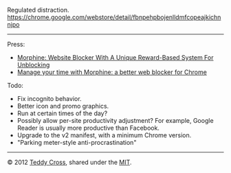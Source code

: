 Regulated distraction. https://chrome.google.com/webstore/detail/fbnpehpbojenlldmfcopeajkichnnjpo

---

Press:

* [Morphine: Website Blocker With A Unique Reward-Based System For Unblocking](http://www.addictivetips.com/web/morphine-chrome-website-blocker-with-unique-reward-based-unblocking/)
* [Manage your time with Morphine: a better web blocker for Chrome](http://www.freewaregenius.com/2012/06/20/manage-your-time-with-morphine-a-better-web-blocker-for-chrome/)

Todo:

* Fix incognito behavior.
* Better icon and promo graphics.
* Run at certain times of the day?
* Possibly allow per-site productivity adjustment? For example, Google Reader is usually more productive than Facebook.
* Upgrade to the v2 manifest, with a minimum Chrome version.
* "Parking meter-style anti-procrastination"

---

© 2012 [Teddy Cross](http://tkaz.ec), shared under the [MIT](http://www.opensource.org/licenses/MIT).